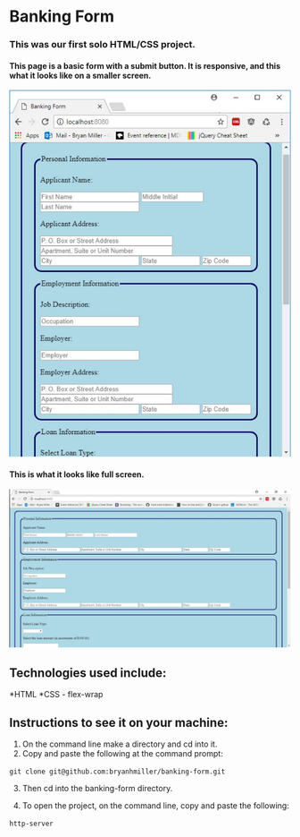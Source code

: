 # Banking Form

### This was our first solo HTML/CSS project.

#### This page is a basic form with a submit button. It is responsive, and this what it looks like on a smaller screen.

![alt text](./images/github_readme_pics/banking-form-responsive.jpg "Flexbox was used to make this page responsive. Scroll down to see full-screen")

#### This is what it looks like full screen.

![alt text](./images/github_readme_pics/banking-form-full-screen.jpg "This is the full-screen view of the banking form.")

## Technologies used include:
*HTML
*CSS - flex-wrap

## Instructions to see it on your machine:

1.	On the command line make a directory and cd into it.
2.	Copy and paste the following at the command prompt:

```git clone git@github.com:bryanhmiller/banking-form.git```

3.  Then cd into the banking-form directory.

4.  To open the project, on the command line, copy and paste the following:

```http-server```
